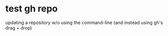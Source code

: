 # test gh repo

updating a repository w/o using the command-line
(and instead using gh's drag + drop)